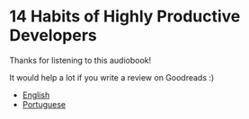 # 14 Habits of Highly Productive Developers

Thanks for listening to this audiobook!

It would help a lot if you write a review on Goodreads :)

* [English](https://www.goodreads.com/book/show/54438214-14-habits-of-highly-productive-developers)
* [Portuguese](https://www.goodreads.com/book/show/54520523-14-h-bitos-de-desenvolvedores-altamente-produtivos)